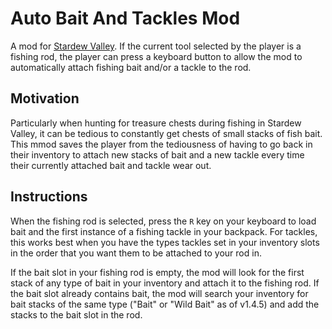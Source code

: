 # Auto Bait And Tackles Mod

A mod for [Stardew Valley](https://www.stardewvalley.net/). If the current tool selected by the player is a fishing rod, the player can press a keyboard button to allow the mod to automatically attach fishing bait and/or a tackle to the rod.

## Motivation

Particularly when hunting for treasure chests during fishing in Stardew Valley, it can be tedious to constantly get chests of small stacks of fish bait. This mmod saves the player from the tediousness of having to go back in their inventory to attach new stacks of bait and a new tackle every time their currently attached bait and tackle wear out.

## Instructions

When the fishing rod is selected, press the `R` key on your keyboard to load bait and the first instance of a fishing tackle in your backpack. For tackles, this works best when you have the types tackles set in your inventory slots in the order that you want them to be attached to your rod in.

If the bait slot in your fishing rod is empty, the mod will look for the first stack of any type of bait in your inventory and attach it to the fishing rod. If the bait slot already contains bait, the mod will search your inventory for bait stacks of the same type ("Bait" or "Wild Bait" as of v1.4.5) and add the stacks to the bait slot in the rod.
